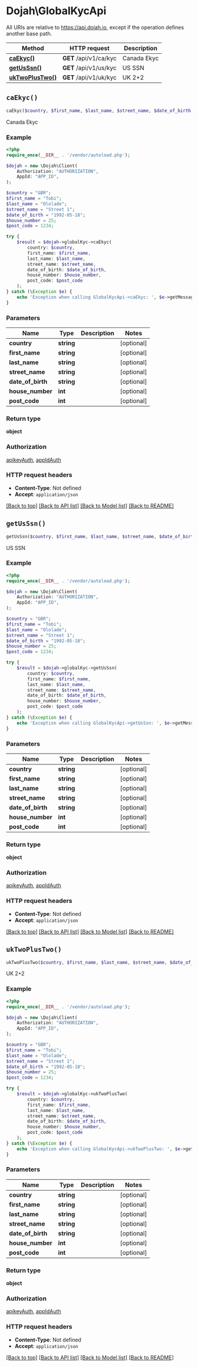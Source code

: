 # Dojah\GlobalKycApi

All URIs are relative to https://api.dojah.io, except if the operation defines another base path.

| Method | HTTP request | Description |
| ------------- | ------------- | ------------- |
| [**caEkyc()**](GlobalKycApi.md#caEkyc) | **GET** /api/v1/ca/kyc | Canada Ekyc |
| [**getUsSsn()**](GlobalKycApi.md#getUsSsn) | **GET** /api/v1/us/kyc | US SSN |
| [**ukTwoPlusTwo()**](GlobalKycApi.md#ukTwoPlusTwo) | **GET** /api/v1/uk/kyc | UK 2+2 |


## `caEkyc()`

```php
caEkyc($country, $first_name, $last_name, $street_name, $date_of_birth, $house_number, $post_code): object
```

Canada Ekyc

### Example

```php
<?php
require_once(__DIR__ . '/vendor/autoload.php');

$dojah = new \Dojah\Client(
    Authorization: "AUTHORIZATION",
    AppId: "APP_ID",
);

$country = "GBR";
$first_name = "Tobi";
$last_name = "Ololade";
$street_name = "Street 1";
$date_of_birth = "1992-05-18";
$house_number = 25;
$post_code = 1234;

try {
    $result = $dojah->globalKyc->caEkyc(
        country: $country, 
        first_name: $first_name, 
        last_name: $last_name, 
        street_name: $street_name, 
        date_of_birth: $date_of_birth, 
        house_number: $house_number, 
        post_code: $post_code
    );
} catch (\Exception $e) {
    echo 'Exception when calling GlobalKycApi->caEkyc: ', $e->getMessage(), PHP_EOL;
}
```

### Parameters

| Name | Type | Description  | Notes |
| ------------- | ------------- | ------------- | ------------- |
| **country** | **string**|  | [optional] |
| **first_name** | **string**|  | [optional] |
| **last_name** | **string**|  | [optional] |
| **street_name** | **string**|  | [optional] |
| **date_of_birth** | **string**|  | [optional] |
| **house_number** | **int**|  | [optional] |
| **post_code** | **int**|  | [optional] |

### Return type

**object**

### Authorization

[apikeyAuth](../../README.md#apikeyAuth), [appIdAuth](../../README.md#appIdAuth)

### HTTP request headers

- **Content-Type**: Not defined
- **Accept**: `application/json`

[[Back to top]](#) [[Back to API list]](../../README.md#endpoints)
[[Back to Model list]](../../README.md#models)
[[Back to README]](../../README.md)

## `getUsSsn()`

```php
getUsSsn($country, $first_name, $last_name, $street_name, $date_of_birth, $house_number, $post_code): object
```

US SSN

### Example

```php
<?php
require_once(__DIR__ . '/vendor/autoload.php');

$dojah = new \Dojah\Client(
    Authorization: "AUTHORIZATION",
    AppId: "APP_ID",
);

$country = "GBR";
$first_name = "Tobi";
$last_name = "Ololade";
$street_name = "Street 1";
$date_of_birth = "1992-05-18";
$house_number = 25;
$post_code = 1234;

try {
    $result = $dojah->globalKyc->getUsSsn(
        country: $country, 
        first_name: $first_name, 
        last_name: $last_name, 
        street_name: $street_name, 
        date_of_birth: $date_of_birth, 
        house_number: $house_number, 
        post_code: $post_code
    );
} catch (\Exception $e) {
    echo 'Exception when calling GlobalKycApi->getUsSsn: ', $e->getMessage(), PHP_EOL;
}
```

### Parameters

| Name | Type | Description  | Notes |
| ------------- | ------------- | ------------- | ------------- |
| **country** | **string**|  | [optional] |
| **first_name** | **string**|  | [optional] |
| **last_name** | **string**|  | [optional] |
| **street_name** | **string**|  | [optional] |
| **date_of_birth** | **string**|  | [optional] |
| **house_number** | **int**|  | [optional] |
| **post_code** | **int**|  | [optional] |

### Return type

**object**

### Authorization

[apikeyAuth](../../README.md#apikeyAuth), [appIdAuth](../../README.md#appIdAuth)

### HTTP request headers

- **Content-Type**: Not defined
- **Accept**: `application/json`

[[Back to top]](#) [[Back to API list]](../../README.md#endpoints)
[[Back to Model list]](../../README.md#models)
[[Back to README]](../../README.md)

## `ukTwoPlusTwo()`

```php
ukTwoPlusTwo($country, $first_name, $last_name, $street_name, $date_of_birth, $house_number, $post_code): object
```

UK 2+2

### Example

```php
<?php
require_once(__DIR__ . '/vendor/autoload.php');

$dojah = new \Dojah\Client(
    Authorization: "AUTHORIZATION",
    AppId: "APP_ID",
);

$country = "GBR";
$first_name = "Tobi";
$last_name = "Ololade";
$street_name = "Street 1";
$date_of_birth = "1992-05-18";
$house_number = 25;
$post_code = 1234;

try {
    $result = $dojah->globalKyc->ukTwoPlusTwo(
        country: $country, 
        first_name: $first_name, 
        last_name: $last_name, 
        street_name: $street_name, 
        date_of_birth: $date_of_birth, 
        house_number: $house_number, 
        post_code: $post_code
    );
} catch (\Exception $e) {
    echo 'Exception when calling GlobalKycApi->ukTwoPlusTwo: ', $e->getMessage(), PHP_EOL;
}
```

### Parameters

| Name | Type | Description  | Notes |
| ------------- | ------------- | ------------- | ------------- |
| **country** | **string**|  | [optional] |
| **first_name** | **string**|  | [optional] |
| **last_name** | **string**|  | [optional] |
| **street_name** | **string**|  | [optional] |
| **date_of_birth** | **string**|  | [optional] |
| **house_number** | **int**|  | [optional] |
| **post_code** | **int**|  | [optional] |

### Return type

**object**

### Authorization

[apikeyAuth](../../README.md#apikeyAuth), [appIdAuth](../../README.md#appIdAuth)

### HTTP request headers

- **Content-Type**: Not defined
- **Accept**: `application/json`

[[Back to top]](#) [[Back to API list]](../../README.md#endpoints)
[[Back to Model list]](../../README.md#models)
[[Back to README]](../../README.md)
